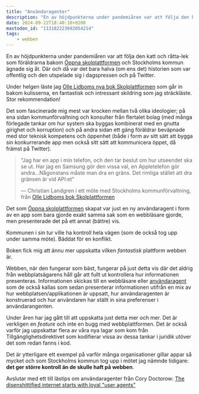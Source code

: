 ```yaml
---
title: "Användaragenter"
description: "En av höjdpunkterna under pandemiåren var att följa den katt och råtta-lek som föräldrarna bakom Öppna skolplattformen och Stockholms kommun ägnade sig åt. Där och då var det bara halva (om ens det) historien som var offentlig och den utspelade sig i dagspressen och på Twitter."
date: 2024-09-22T18:40:18+0200
mastodon_id: "113182223692054214"
tags:
    - webben
---
```


En av höjdpunkterna under pandemiåren var att följa den katt och råtta-lek som föräldrarna bakom [Öppna skolplattformen] och Stockholms kommun ägnade sig åt. Där och då var det bara halva (om ens det) historien som var offentlig och den utspelade sig i dagspressen och på Twitter.

Under helgen läste jag [Olle Lidboms nya bok Skolplattformen][Skolplattformen] som går in bakom kulisserna, en fantastisk och intressant skildring som jag sträckläste. Stor rekommendation!

Det som fascinerade mig mest var krocken mellan två olika ideologier; på ena sidan kommunförvaltning och konsulter från flertalet bolag (med många förlegade tankar om hur system ska byggas kombinerat med en gnutta girighet och korruption) och på andra sidan ett gäng föräldrar beväpnade med stor teknisk kompetens och öppenhet (både i form av sitt sätt att bygga sin konkurrerande app men också sitt sätt att kommunicera öppet, då främst på Twitter).

> "Jag har en app i min telefon, och den tar beslut om hur utseendet ska se ut. Har jag en Samsung gör den vissa val, en Appletelefon gör andra…Någonstans måste man dra en gräns. Det rimliga stället att dra gränsen är vid API:et"
>
> — Christian Landgren i ett möte med Stockholms kommunförvaltning, från [Olle Lidboms bok Skolplattformen][Skolplattformen]

Det som [Öppna skolplattformen] skapat var just en ny användaragent i form av en app som bara gjorde exakt samma sak som en webbläsare gjorde, men presenterade det på ett annat (bättre) vis.

Kommunen i sin tur ville ha kontroll hela vägen (som de också tog upp under samma möte). Bäddat för en konflikt.

Boken fick mig att ännu mer uppskatta vilken _fantastisk_ plattform webben är.

Webben, när den fungerar som bäst, fungerar på just detta vis där det aldrig från webbplatsägarens håll går att fullt ut kontrollera hur informationen presenteras. Informationen skickas till en webbläsare eller [användaragent][Wikipedia: Användaragent] som de också kallas som sedan presenterar informationen utifrån en mix av hur webbplatsen/applikationen är uppsatt, hur användaragenten är konstruerad och hur användaren har ställt in sina preferenser i användarangenten.

Under åren har jag gått till att uppskatta just detta mer och mer. Det är verkligen en _feature_ och inte en bugg med webbplattformen. Det är också varför jag uppskattar flera av våra nya lagar som kom från Tillgänglighetsdirektivet som kodifierar vissa av dessa tankar i juridik utöver det som redan fanns i kod.

Det är ytterligare ett exempel på varför många organisationer gillar appar så mycket och som Stockholms kommun tog upp i mötet jag nämnde tidigare: **det ger större kontroll än de skulle haft på webben**.

Avslutar med ett till lästips om användaragenter från Cory Doctorow: [The disenshittified internet starts with loyal "user agents"]

[Wikipedia: Christian Landgren]: https://sv.wikipedia.org/wiki/Christian_Landgren
[Skolplattformen]: https://fritanke.se/bokhandel/bocker/skolplattformen/
[Öppna skolplattformen]: https://skolplattformen.org/
[Wikipedia: Användaragent]: https://sv.wikipedia.org/wiki/Anv%C3%A4ndaragent
[The disenshittified internet starts with loyal "user agents"]: https://pluralistic.net/2024/05/07/treacherous-computing/#rewilding-the-internet
